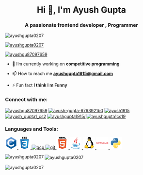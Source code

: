 <h1 align="center">Hi 👋, I'm Ayush Gupta</h1>
<h3 align="center">A passionate frontend developer , Programmer</h3>

<p align="left"> <img src="https://komarev.com/ghpvc/?username=ayushgupta0207&label=Profile%20views&color=0e75b6&style=flat" alt="ayushgupta0207" /> </p>

<p align="left"> <a href="https://github.com/ryo-ma/github-profile-trophy"><img src="https://github-profile-trophy.vercel.app/?username=ayushgupta0207" alt="ayushgupta0207" /></a> </p>

<p align="left"> <a href="https://twitter.com/ayushgu87097659" target="blank"><img src="https://img.shields.io/twitter/follow/ayushgu87097659?logo=twitter&style=for-the-badge" alt="ayushgu87097659" /></a> </p>

- 🔭 I’m currently working on **competitive programming**

- 📫 How to reach me **ayushgupta1915@gmail.com**

- ⚡ Fun fact **I think I m Funny**

<h3 align="left">Connect with me:</h3>
<p align="left">
<a href="https://twitter.com/ayushgu87097659" target="blank"><img align="center" src="https://raw.githubusercontent.com/rahuldkjain/github-profile-readme-generator/master/src/images/icons/Social/twitter.svg" alt="ayushgu87097659" height="30" width="40" /></a>
<a href="https://linkedin.com/in/ayush-gupta-6763921b0" target="blank"><img align="center" src="https://raw.githubusercontent.com/rahuldkjain/github-profile-readme-generator/master/src/images/icons/Social/linked-in-alt.svg" alt="ayush-gupta-6763921b0" height="30" width="40" /></a>
<a href="https://www.codechef.com/users/ayush1915" target="blank"><img align="center" src="https://cdn.jsdelivr.net/npm/simple-icons@3.1.0/icons/codechef.svg" alt="ayush1915" height="30" width="40" /></a>
<a href="https://www.hackerrank.com/ayush_gupta1_cs2" target="blank"><img align="center" src="https://raw.githubusercontent.com/rahuldkjain/github-profile-readme-generator/master/src/images/icons/Social/hackerrank.svg" alt="ayush_gupta1_cs2" height="30" width="40" /></a>
<a href="#" target="blank"><img align="center" src="https://raw.githubusercontent.com/rahuldkjain/github-profile-readme-generator/master/src/images/icons/Social/leet-code.svg" alt="ayushgupta1915/" height="30" width="40" /></a>
<a href="https://auth.geeksforgeeks.org/user/ayushgupta1cs19" target="blank"><img align="center" src="https://raw.githubusercontent.com/rahuldkjain/github-profile-readme-generator/master/src/images/icons/Social/geeks-for-geeks.svg" alt="ayushgupta1cs19" height="30" width="40" /></a>
</p>

<h3 align="left">Languages and Tools:</h3>
<p align="left"> <a href="https://www.cprogramming.com/" target="_blank"> <img src="https://raw.githubusercontent.com/devicons/devicon/master/icons/c/c-original.svg" alt="c" width="40" height="40"/> </a> <a href="https://www.w3schools.com/css/" target="_blank"> <img src="https://raw.githubusercontent.com/devicons/devicon/master/icons/css3/css3-original-wordmark.svg" alt="css3" width="40" height="40"/> </a> <a href="https://cloud.google.com" target="_blank"> <img src="https://www.vectorlogo.zone/logos/google_cloud/google_cloud-icon.svg" alt="gcp" width="40" height="40"/> </a> <a href="https://git-scm.com/" target="_blank"> <img src="https://www.vectorlogo.zone/logos/git-scm/git-scm-icon.svg" alt="git" width="40" height="40"/> </a> <a href="https://www.w3.org/html/" target="_blank"> <img src="https://raw.githubusercontent.com/devicons/devicon/master/icons/html5/html5-original-wordmark.svg" alt="html5" width="40" height="40"/> </a> <a href="https://www.java.com" target="_blank"> <img src="https://raw.githubusercontent.com/devicons/devicon/master/icons/java/java-original.svg" alt="java" width="40" height="40"/> </a> <a href="https://www.linux.org/" target="_blank"> <img src="https://raw.githubusercontent.com/devicons/devicon/master/icons/linux/linux-original.svg" alt="linux" width="40" height="40"/> </a> <a href="https://www.oracle.com/" target="_blank"> <img src="https://raw.githubusercontent.com/devicons/devicon/master/icons/oracle/oracle-original.svg" alt="oracle" width="40" height="40"/> </a> <a href="https://www.python.org" target="_blank"> <img src="https://raw.githubusercontent.com/devicons/devicon/master/icons/python/python-original.svg" alt="python" width="40" height="40"/> </a></p>

<p><img align="left" src="https://github-readme-stats.vercel.app/api/top-langs?username=ayushgupta0207&show_icons=true&locale=en&layout=compact" alt="ayushgupta0207" /></p>

<p>&nbsp;<img align="center" src="https://github-readme-stats.vercel.app/api?username=ayushgupta0207&show_icons=true&locale=en" alt="ayushgupta0207" /></p>

<p><img align="center" src="https://github-readme-streak-stats.herokuapp.com/?user=ayushgupta0207&" alt="ayushgupta0207" /></p>
